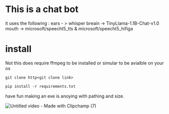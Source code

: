 # This is a chat bot 
it uses the following :
ears - > whisper
breain -> TinyLlama-1.1B-Chat-v1.0
mouth -> microsoft/speecht5_tts & microsoft/speecht5_hifiga

# install
Not this does require ffmpeg to be installed or simular to be avialble on your os
```
git clone http<git clone link>
```

```markdown
pip install -r requirements.txt
```

have fun making an exe is anoying with pathing and size. 

![Untitled video - Made with Clipchamp (7)](https://github.com/user-attachments/assets/0292ae8b-e492-4c01-869d-051af174481c)
